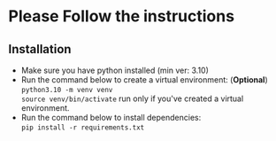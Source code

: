 # Please Follow the instructions

## Installation

- Make sure you have python installed (min ver: 3.10)
- Run the command below to create a virtual environment: (**Optional**)  
  `python3.10 -m venv venv`  
  `source venv/bin/activate` run only if you've created a virtual environment.
- Run the command below to install dependencies:  
  `pip install -r requirements.txt`
